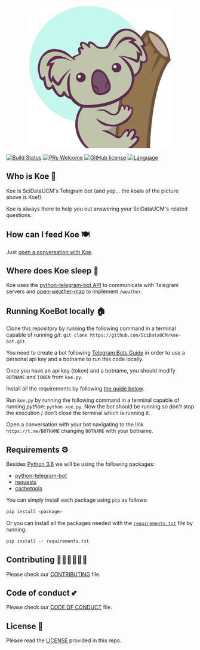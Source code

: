 <p align="center">
  <img alt="Koe!" src="koe.png" width="380" height="380">
</p>

[![Build Status](https://travis-ci.org/SciDataUCM/koe-bot.svg?branch=master)](https://travis-ci.org/SciDataUCM/koe-bot)
[![PRs Welcome](https://img.shields.io/badge/PRs-welcome-brightgreen.svg?style=flat-square)](http://makeapullrequest.com)
[![GitHub license](https://img.shields.io/github/license/SciDataUCM/koe-bot.svg)](https://github.com/SciDataUCM/koe-bot/blob/master/LICENSE)
[![Language](https://img.shields.io/badge/language-python-blue.svg)](https://www.python.org/)



## Who is Koe 🐨

Koe is SciDataUCM's Telegram bot (and yep... the koala of the picture above is Koe!).

Koe is always there to help you out answering your SciDataUCM's related questions.

## How can I feed Koe 🍽	

Just [open a conversation with Koe](https://t.me/KoeBot).

## Where does Koe sleep 🛌

Koe uses the [python-telegram-bot API](https://python-telegram-bot.org/) to communicate with Telegram servers and [open-weather-map](https://openweathermap.org/) to implement `/weather`.

## Running KoeBot locally 🏠

Clone this repository by running the following command in a terminal capable of running _git_: `git clone https://github.com/SciDataUCM/koe-bot.git`.


You need to create a bot following [Telegram Bots Guide](https://core.telegram.org/bots) in order to use a personal api key and a botname to run this code locally.

Once you have an api key (_token_) and a botname, you should modify `BOTNAME` and `TOKEN` from `koe.py`.

Install all the requirements by following [the guide below](https://github.com/SciDataUCM/koe-bot#requirements-%EF%B8%8F).

Run `koe.py` by running the following command in a terminal capable of running _python_: `python koe.py`. Now the bot should be running so don't stop the execution / don't close the terminal which is running it.

Open a conversation with your bot navigating to the link `https://t.me/BOTNAME` changing `BOTNAME` with your botname.

## Requirements ⚙️

Besides [Python 3.6](https://www.python.org/downloads/) we will be using the following packages:

* [python-telegram-bot](https://python-telegram-bot.org/)
* [requests](http://docs.python-requests.org/en/master/)
* [cachetools](https://cachetools.readthedocs.io/en/latest/)

You can simply install each package using `pip` as follows:
```bash
pip install <package>
```

Or you can install all the packages needed with the [`requirements.txt`](requirements.txt) file by running:
```bash
pip install -r requirements.txt
```

## Contributing 👩🏽‍💻👨🏻‍💻

Please check our [CONTRIBUTING](CONTRIBUTING.md) file.

## Code of conduct 💕

Please check our [CODE OF CONDUCT](https://github.com/SciDataUCM/documentation/blob/master/CODE_OF_CONDUCT.md) file.

## License 📄

Please read the [LICENSE](LICENSE) provided in this repo.
